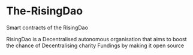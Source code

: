 # The-RisingDao


Smart contracts of the RisingDao 

RisingDao is a Decentralised autonomous organisation that aims to boost the chance of  Decentralising charity Fundings by making it open source
